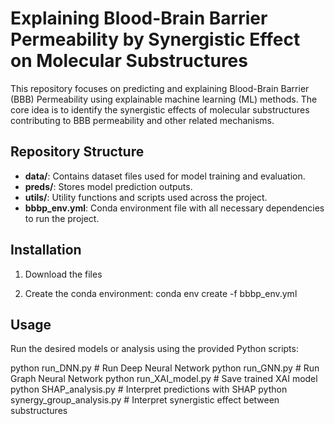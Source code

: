 # Explaining Blood-Brain Barrier Permeability by Synergistic Effect on Molecular Substructures

This repository focuses on predicting and explaining Blood-Brain Barrier (BBB) Permeability using explainable machine learning (ML) methods. The core idea is to identify the synergistic effects of molecular substructures contributing to BBB permeability and other related mechanisms.

## Repository Structure

- **data/**: Contains dataset files used for model training and evaluation.
- **preds/**: Stores model prediction outputs.
- **utils/**: Utility functions and scripts used across the project.
- **bbbp_env.yml**: Conda environment file with all necessary dependencies to run the project.

## Installation

1. Download the files

2. Create the conda environment:
conda env create -f bbbp_env.yml

## Usage

Run the desired models or analysis using the provided Python scripts:

python run_DNN.py            # Run Deep Neural Network
python run_GNN.py            # Run Graph Neural Network
python run_XAI_model.py      # Save trained XAI model 
python SHAP_analysis.py      # Interpret predictions with SHAP 
python synergy_group_analysis.py      # Interpret synergistic effect between substructures  
